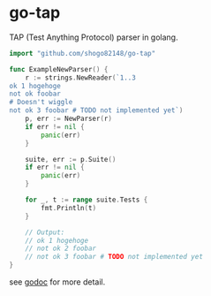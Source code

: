 go-tap
====

TAP (Test Anything Protocol) parser in golang.

``` go
import "github.com/shogo82148/go-tap"

func ExampleNewParser() {
	r := strings.NewReader(`1..3
ok 1 hogehoge
not ok foobar
# Doesn't wiggle
not ok 3 foobar # TODO not implemented yet`)
	p, err := NewParser(r)
	if err != nil {
		panic(err)
	}

	suite, err := p.Suite()
	if err != nil {
		panic(err)
	}

	for _, t := range suite.Tests {
		fmt.Println(t)
	}

	// Output:
	// ok 1 hogehoge
	// not ok 2 foobar
	// not ok 3 foobar # TODO not implemented yet
}
```

see [godoc](https://godoc.org/github.com/shogo82148/go-tap) for more detail.
